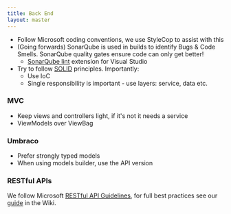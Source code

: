 ```yaml
---
title: Back End
layout: master
---
```


- Follow Microsoft coding conventions, we use StyleCop to assist with this
- (Going forwards) SonarQube is used in builds to identify Bugs & Code Smells. SonarQube quality gates ensure code can only get better!
    - [SonarQube lint](https://marketplace.visualstudio.com/items?itemName=SonarSource.SonarLintforVisualStudio2017) extension for Visual Studio
- Try to follow [SOLID](https://scotch.io/bar-talk/s-o-l-i-d-the-first-five-principles-of-object-oriented-design) principles. Importantly:
    - Use IoC
    - Single responsibility is important - use layers: service, data etc.

### MVC

- Keep views and controllers light, if it's not it needs a service
- ViewModels over ViewBag

### Umbraco

- Prefer strongly typed models
- When using models builder, use the API version

### RESTful APIs

We follow Microsoft [RESTful API Guidelines](https://github.com/Microsoft/api-guidelines/blob/master/Guidelines.md), for full best practices see our [guide](http://wiki.theautonetwork.net/display/DT/RESTful+API) in the Wiki.